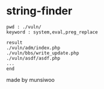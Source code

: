 # string-finder
~~~
pwd : ./vuln/
keyword : system,eval,preg_replace

result
./vuln/adm/index.php
./vuln/bbs/write_update.php
./vuln/asdf/asdf.php
...
end
~~~

made by munsiwoo